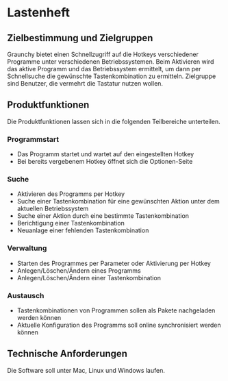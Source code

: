 # Lastenheft


## Zielbestimmung und Zielgruppen

Graunchy bietet einen Schnellzugriff auf die Hotkeys verschiedener Programme unter verschiedenen Betriebssystemen. Beim Aktivieren wird das aktive Programm und das Betriebssystem ermittelt, um dann per Schnellsuche die gewünschte Tastenkombination zu ermitteln.
Zielgruppe sind Benutzer, die vermehrt die Tastatur nutzen wollen.


## Produktfunktionen

Die Produktfunktionen lassen sich in die folgenden Teilbereiche unterteilen.

### Programmstart

- Das Programm startet und wartet auf den eingestellten Hotkey
- Bei bereits vergebenem Hotkey öffnet sich die Optionen-Seite

### Suche

- Aktivieren des Programms per Hotkey
- Suche einer Tastenkombination für eine gewünschten Aktion unter dem aktuellen Betriebssystem
- Suche einer Aktion durch eine bestimmte Tastenkombination
- Berichtigung einer Tastenkombination
- Neuanlage einer fehlenden Tastenkombination

### Verwaltung

- Starten des Programmes per Parameter oder Aktivierung per Hotkey
- Anlegen/Löschen/Ändern eines Programms
- Anlegen/Löschen/Ändern einer Tastenkombination

### Austausch

- Tastenkombinationen von Programmen sollen als Pakete nachgeladen werden können
- Aktuelle Konfiguration des Programms soll online synchronisiert werden können


## Technische Anforderungen

Die Software soll unter Mac, Linux und Windows laufen. 